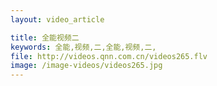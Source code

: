 ```yaml
---
layout: video_article

title: 全能视频二
keywords: 全能,视频,二,全能,视频,二,
file: http://videos.qnn.com.cn/videos265.flv
image: /image-videos/videos265.jpg
---
```

